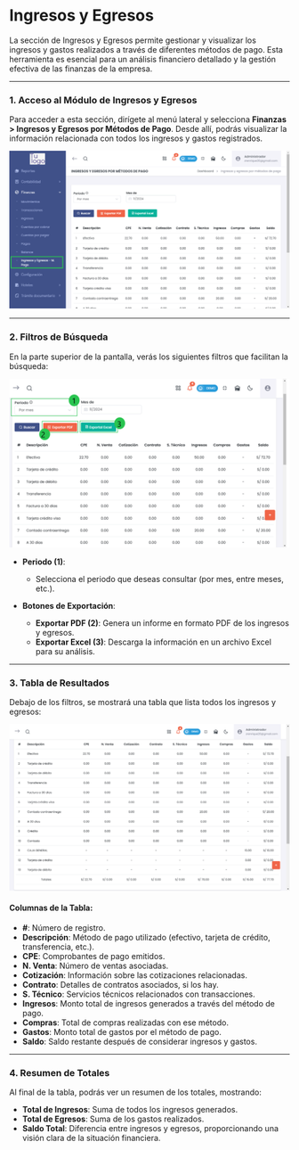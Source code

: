 # Ingresos y Egresos 

La sección de Ingresos y Egresos permite gestionar y visualizar los ingresos y gastos realizados a través de diferentes métodos de pago. Esta herramienta es esencial para un análisis financiero detallado y la gestión efectiva de las finanzas de la empresa.  

---  

### 1. Acceso al Módulo de Ingresos y Egresos  
Para acceder a esta sección, dirígete al menú lateral y selecciona **Finanzas > Ingresos y Egresos por Métodos de Pago**. Desde allí, podrás visualizar la información relacionada con todos los ingresos y gastos registrados.  

![Acceso a Ingresos y Egresos](img/ingresos_egresos_acceso.png)  

---  

### 2. Filtros de Búsqueda  
En la parte superior de la pantalla, verás los siguientes filtros que facilitan la búsqueda:  

![Filtros de Ingresos y Egresos](img/ingresos_egresos_filtros.png)

- **Periodo (1)**:   
  - Selecciona el periodo que deseas consultar (por mes, entre meses, etc.).   

- **Botones de Exportación**:  
  - **Exportar PDF (2)**: Genera un informe en formato PDF de los ingresos y egresos.  
  - **Exportar Excel (3)**: Descarga la información en un archivo Excel para su análisis.  

---  

### 3. Tabla de Resultados  
Debajo de los filtros, se mostrará una tabla que lista todos los ingresos y egresos:  

![Tabla de Ingresos y Egresos](img/ingresos_egresos_tabla.png) 

#### Columnas de la Tabla:  
- **#**: Número de registro.  
- **Descripción**: Método de pago utilizado (efectivo, tarjeta de crédito, transferencia, etc.).  
- **CPE**: Comprobantes de pago emitidos.  
- **N. Venta**: Número de ventas asociadas.  
- **Cotización**: Información sobre las cotizaciones relacionadas.  
- **Contrato**: Detalles de contratos asociados, si los hay.  
- **S. Técnico**: Servicios técnicos relacionados con transacciones.  
- **Ingresos**: Monto total de ingresos generados a través del método de pago.  
- **Compras**: Total de compras realizadas con ese método.  
- **Gastos**: Monto total de gastos por el método de pago.  
- **Saldo**: Saldo restante después de considerar ingresos y gastos.  

---  

### 4. Resumen de Totales  
Al final de la tabla, podrás ver un resumen de los totales, mostrando:  

- **Total de Ingresos**: Suma de todos los ingresos generados.  
- **Total de Egresos**: Suma de los gastos realizados.  
- **Saldo Total**: Diferencia entre ingresos y egresos, proporcionando una visión clara de la situación financiera.  
